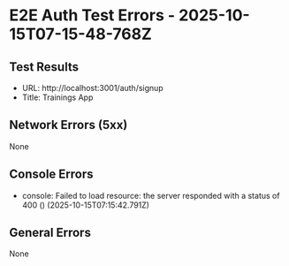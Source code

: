 # E2E Auth Test Errors - 2025-10-15T07-15-48-768Z

## Test Results
- URL: http://localhost:3001/auth/signup
- Title: Trainings App

## Network Errors (5xx)
None

## Console Errors
- console: Failed to load resource: the server responded with a status of 400 () (2025-10-15T07:15:42.791Z)

## General Errors
None
